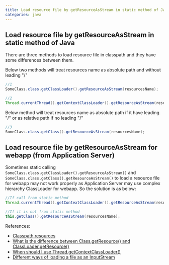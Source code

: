 ```yaml
---
title: Load resource file by getResourceAsStream in static method of Java
categories: java
---
```


## Load resource file by getResourceAsStream in static method of Java

There are three methods to load resource file in classpath and they have some differences between them.

Below two methods will treat resources name as absolute path and without leading "/"


``` java
//1
SomeClass.class.getClassLoader().getResourceAsStream(resourcesName);

//2
Thread.currentThread().getContextClassLoader().getResourceAsStream(resourcesName);
```

Below method will treat resources name as absolute path if it have leading "/" or as relative path if no leading "/"

``` java
//3
SomeClass.class.getClass().getResourceAsStream(resourcesName);
```

## Load resource file by getResourceAsStream for webapp (from Application Server)

Sometimes static calling `SomeClass.class.getClassLoader().getResourceAsStream()` and `SomeClass.class.getClass().getResourceAsStream()` to load a resource file for webapp may not work properly as Application Server may use complex hierarchy ClassLoader for webapp. So the solution is as below:

``` java
//If call from static method
Thread.currentThread().getContextClassLoader().getResourceAsStream(resourcesName);

//If it is not from static method
this.getClass().getResourceAsStream(resourcesName);
```

References:
- [Classpath resources](https://www.javaworld.com/article/2077352/java-se/smartly-load-your-properties.html)
- [What is the difference between Class.getResource() and ClassLoader.getResource()](https://www.javaworld.com/article/2077404/core-java/got-resources-.html)
- [When should I use Thread.getContextClassLoader()](https://www.javaworld.com/article/2077344/core-java/find-a-way-out-of-the-classloader-maze.html)
- [Different ways of loading a file as an InputStream](https://stackoverflow.com/questions/676250/different-ways-of-loading-a-file-as-an-inputstream)